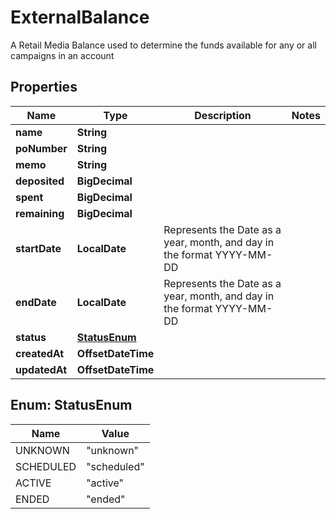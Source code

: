

# ExternalBalance

A Retail Media Balance used to determine the funds available for any or all campaigns in an account

## Properties

Name | Type | Description | Notes
------------ | ------------- | ------------- | -------------
**name** | **String** |  | 
**poNumber** | **String** |  | 
**memo** | **String** |  | 
**deposited** | **BigDecimal** |  | 
**spent** | **BigDecimal** |  | 
**remaining** | **BigDecimal** |  | 
**startDate** | **LocalDate** | Represents the Date as a year, month, and day in the format YYYY-MM-DD | 
**endDate** | **LocalDate** | Represents the Date as a year, month, and day in the format YYYY-MM-DD | 
**status** | [**StatusEnum**](#StatusEnum) |  | 
**createdAt** | **OffsetDateTime** |  | 
**updatedAt** | **OffsetDateTime** |  | 



## Enum: StatusEnum

Name | Value
---- | -----
UNKNOWN | &quot;unknown&quot;
SCHEDULED | &quot;scheduled&quot;
ACTIVE | &quot;active&quot;
ENDED | &quot;ended&quot;



